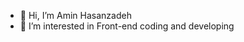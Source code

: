 - 👋 Hi, I’m Amin Hasanzadeh
- 👀 I’m interested in Front-end coding and developing

<!---
aminhsnzadeh/aminhsnzadeh is a ✨ special ✨ repository because its `README.md` (this file) appears on your GitHub profile.
You can click the Preview link to take a look at your changes.
--->
